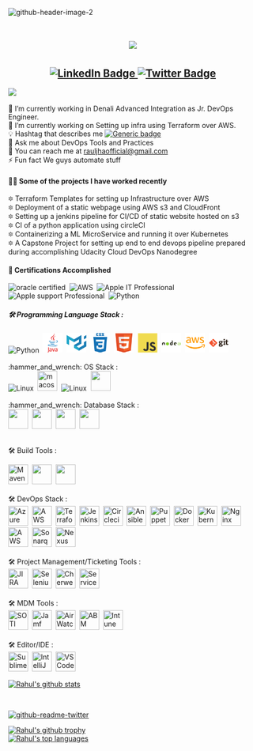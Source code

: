 ![github-header-image-2](https://user-images.githubusercontent.com/20885894/224758869-84d736f5-d657-4b50-a1bb-5695912e43b9.png)
<h1> <div id="header" align="center">
<img src="https://media.giphy.com/media/M9gbBd9nbDrOTu1Mqx/giphy.gif" width="100"/>
</div> </h1>
<h2><div id="badges" align="center">
<a href=https://www.linkedin.com/in/rauljha7>
<img src="https://img.shields.io/badge/LinkedIn-blue?style=for-the-badge&logo=linkedin&logoColor=white" alt="LinkedIn   Badge"/>
</a>
<a href=https://twitter.com/raul_jha7>
<img src="https://img.shields.io/badge/Twitter-blue?style=for-the-badge&logo=twitter&logoColor=white" alt="Twitter Badge"/>
</a>
</div></h2>

![](https://komarev.com/ghpvc/?username=jharahul1&color=green)

🏢 I’m currently working in Denali Advanced Integration as Jr. DevOps Engineer.<br>
🌱 I’m currently working on Setting up infra using Terraform over AWS.<br>
💡 Hashtag that describes me [![Generic badge](https://img.shields.io/badge/-<DevOpsWizard>-<COLOR>.svg)](https://shields.io/) <br>
💬 Ask me about DevOps Tools and Practices <br>
📩 You can reach me at rauljhaofficial@gmail.com <br>
⚡️ Fun fact We guys automate stuff <br>
#### 👨‍💻 Some of the projects I have worked recently <br>
  🔯 Terraform Templates for setting up Infrastructure over AWS <br>
  🔯 Deployment of a static webpage using AWS s3 and CloudFront <br>
  🔯 Setting up a jenkins pipeline for CI/CD of static website hosted on s3 <br>
  🔯 CI of a python application using circleCI <br>
  🔯 Containerizing a ML MicroService and running it over Kubernetes <br>
  🔯 A Capstone Project for setting up end to end devops pipeline prepared during accomplishing Udacity Cloud DevOps Nanodegree
#### 🥇 Certifications Accomplished
<div>
  <img src="https://user-images.githubusercontent.com/20885894/224777681-f897d8c3-95ff-4bb9-b54b-65bd43f01eeb.png" title="oracle certified" alt="oracle certified" width="100" height="100"/>&nbsp;
<img src="https://user-images.githubusercontent.com/20885894/224775806-f59738b9-6d36-4bfb-94fa-38849744572b.png" title="AWS Certified Solutions Architect" alt="AWS" width="100" height="100"/>&nbsp;
<img src="https://user-images.githubusercontent.com/20885894/224776030-71d00820-896a-43c3-a8f6-b1cae75b7b8c.png" title="Apple IT Professional" alt="Apple IT Professional" width="100" height="100"/>&nbsp;
<img src="https://user-images.githubusercontent.com/20885894/224776104-846d980c-c152-4b08-b9af-05d70c96cba2.png" title="Apple support Professional" alt="Apple support Professional" width="100" height="100"/>&nbsp;
<img src="https://user-images.githubusercontent.com/20885894/224776254-ff461e15-a0ec-48b6-b10d-8e0a7b6fd251.png" title="Python" alt="Python" width="100" height="100"/>&nbsp;<br>
  
##### :hammer_and_wrench: Programming Language Stack :
<div>
  <img src="https://user-images.githubusercontent.com/20885894/224785021-9dad0073-1aed-40f6-8195-cfdc12649e84.png" title="Python" alt="Python" width="40" height="40"/>&nbsp;
<img src="https://github.com/devicons/devicon/blob/master/icons/java/java-original-wordmark.svg" title="Java" alt="Java" width="40" height="40"/>&nbsp;
  <img src="https://github.com/devicons/devicon/blob/master/icons/materialui/materialui-original.svg" title="Material UI" alt="Material UI" width="40" height="40"/>&nbsp;
  <img src="https://github.com/devicons/devicon/blob/master/icons/css3/css3-plain-wordmark.svg"  title="CSS3" alt="CSS" width="40" height="40"/>&nbsp;
  <img src="https://github.com/devicons/devicon/blob/master/icons/html5/html5-original.svg" title="HTML5" alt="HTML" width="40" height="40"/>&nbsp;
  <img src="https://github.com/devicons/devicon/blob/master/icons/javascript/javascript-original.svg" title="JavaScript" alt="JavaScript" width="40" height="40"/>&nbsp;
  <img src="https://github.com/devicons/devicon/blob/master/icons/nodejs/nodejs-original-wordmark.svg" title="NodeJS" alt="NodeJS" width="40" height="40"/>&nbsp;
  <img src="https://github.com/devicons/devicon/blob/master/icons/amazonwebservices/amazonwebservices-plain-wordmark.svg" title="AWS" alt="AWS" width="40" height="40"/>&nbsp;
 <img src="https://github.com/devicons/devicon/blob/master/icons/git/git-original-wordmark.svg" title="Git" **alt="Git" width="40" height="40"/>
  </div> <br>
:hammer_and_wrench: OS Stack :
 <div>
   <img src="https://user-images.githubusercontent.com/20885894/224786408-5e8ca7d6-ed98-47fd-a8c2-f0e1764b314f.png" title="Linux" alt="Linux" width="40" height="40"/>&nbsp;
  <img src="https://user-images.githubusercontent.com/20885894/224788038-655b1371-e3a1-4969-9796-c461891472f9.jpeg" title="macos"  width="40" height="40"/>&nbsp;
   <img src="https://user-images.githubusercontent.com/20885894/224788465-011c97b4-9270-48d0-8327-59039c45eee4.png" title="Windows" alt="Linux" width="40" height="40"/>&nbsp;
   <img src="https://user-images.githubusercontent.com/20885894/224790814-9992cf45-591d-4eac-937d-bb82114bf542.png" width="40" height="40"/>&nbsp;
 </div> <br>
:hammer_and_wrench: Database Stack :
   <div>
     <img src="https://user-images.githubusercontent.com/20885894/224789491-383fcde4-b11b-4032-b51e-b36470ae5379.png" width="40" height="40"/>&nbsp; 
     <img src="https://user-images.githubusercontent.com/20885894/224791487-db2a2682-71b9-471b-8c23-92830ded5e70.png" width="40" height="40"/>&nbsp; 
     <img src="https://user-images.githubusercontent.com/20885894/224791733-46ee21c0-ad0d-4969-8974-bb2054c82676.png" width="40" height="40"/>&nbsp; 
     <img src="https://user-images.githubusercontent.com/20885894/224792189-297a07cf-64ac-43a0-87da-79198c30627d.png" width="40" height="40"/>&nbsp; <br>
     <br>
     
:hammer_and_wrench: Build Tools :
     <div>
       <img src="https://user-images.githubusercontent.com/20885894/224793572-cf71e518-ffe2-4fdb-8c6c-d55fa81ef35f.png" title="Maven" width="40" height="40"/>&nbsp;
       <img src="https://user-images.githubusercontent.com/20885894/224793906-f439fd1c-a6ca-4d34-91c4-d78a5bd47c37.png" width="40" height="40"/>&nbsp;
       <img src="https://user-images.githubusercontent.com/20885894/224794130-f1b36112-f74d-4738-9321-6d80d087c9ee.png" width="40" height="40"/>&nbsp; <br>
       <br>
:hammer_and_wrench: DevOps Stack :
       <div>
         <img src="https://user-images.githubusercontent.com/20885894/224795127-4bff98bd-ad0a-4bcb-9b42-ce0c15945421.png" title="Azure" width="40" height="40"/>&nbsp;
         <img src="https://user-images.githubusercontent.com/20885894/224794935-2a687171-303d-4167-a066-03d580c8ae71.png" title="AWS" width="40" height="40"/>&nbsp;
         <img src="https://user-images.githubusercontent.com/20885894/224795924-15796412-d8d1-4fa0-8a13-a2d225f98fe3.png" title="Terraform" width="40" height="40"/>&nbsp;
         <img src="https://user-images.githubusercontent.com/20885894/224796165-539a6a3a-c831-4209-af31-0aab31b40c47.png" title="Jenkins" width="40" height="40"/>&nbsp;
         <img src="https://user-images.githubusercontent.com/20885894/224796404-803c4064-7270-4f26-ab50-6079c22ef888.png" title="Circleci" width="40" height="40"/>&nbsp;
         <img src="https://user-images.githubusercontent.com/20885894/224796614-3305c9f6-1b0a-412b-adb2-7f0ca05c96e3.png" title="Ansible" width="40" height="40"/>&nbsp;
         <img src="https://user-images.githubusercontent.com/20885894/224796857-b64c8f26-ab9a-4ad1-a103-7ce125afd826.png" title="Puppet" width="40" height="40"/>&nbsp;
         <img src="https://user-images.githubusercontent.com/20885894/224797265-5026d67a-2f13-44fb-970f-ea0c2146d955.png" title="Docker" width="40" height="40"/>&nbsp;
         <img src="https://user-images.githubusercontent.com/20885894/224797432-fde233fe-e4e7-4c0a-985e-e14cd5206fd3.png" title="Kubernetes" width="40" height="40"/>&nbsp;
         <img src="https://user-images.githubusercontent.com/20885894/224797629-252f41fa-1b22-4f70-8475-5c395aa8bd64.jpg" title="Nginx" width="40" height="40"/>&nbsp;
         <img src="https://user-images.githubusercontent.com/20885894/224797856-9f37d29d-aae2-46eb-8be6-f716a3975ce8.png" title="AWS Cloud Formation" width="40" height="40"/>&nbsp;
         <img src="https://user-images.githubusercontent.com/20885894/224798168-82102ec5-b0e7-4bca-a0f5-89919439ef20.png" title="Sonarqube" width="40" height="40"/>&nbsp;
         <img src="https://user-images.githubusercontent.com/20885894/224798345-9b1b75c3-14c4-4600-bb38-9789a3b039e1.png" title="Nexus" width="40" height="40"/>&nbsp;<br>
         <br>
:hammer_and_wrench: Project Management/Ticketing Tools :
         <div>
           <img src="https://user-images.githubusercontent.com/20885894/224799123-df929b94-3f0f-453a-87e5-de3bfc6f805e.png" title="JIRA" width="40" height="40"/>&nbsp;
           <img src="https://user-images.githubusercontent.com/20885894/224799278-fa2e944b-f7d5-44b1-b8e1-1a634e113705.png" title="Selenium" width="40" height="40"/>&nbsp;
           <img src="https://user-images.githubusercontent.com/20885894/224799456-145e9bb3-e498-4cc9-b7a3-81f178d4c9cd.png" title="Cherwell" width="40" height="40"/>&nbsp;
           <img src="https://user-images.githubusercontent.com/20885894/224799724-77d01f23-f093-4c88-94e4-c930d1974c04.png" title="ServiceNow" width="40" height="40"/>&nbsp;<br>
           <br>
:hammer_and_wrench: MDM Tools :
           <div>
             <img src="https://user-images.githubusercontent.com/20885894/224800073-282aa9ee-8e23-44dd-8ae8-d1396d057e23.png" title="SOTI" width="40" height="40"/>&nbsp;
             <img src="https://user-images.githubusercontent.com/20885894/224800200-642fc68b-c2bd-4ae7-9f61-f324f5369722.jpg" title="Jamf Pro" width="40" height="40"/>&nbsp;
             <img src="https://user-images.githubusercontent.com/20885894/224800501-bbe0870f-92f7-478b-94d8-6bfb99765c2d.png" title="AirWatch" width="40" height="40"/>&nbsp;
             <img src="https://user-images.githubusercontent.com/20885894/224800756-3d910503-6d2d-4320-90d0-5cf4333db8db.jpg" title="ABM" width="40" height="40"/>&nbsp;
             <img src="https://user-images.githubusercontent.com/20885894/224800928-ee89bbfc-8ca0-4367-b7eb-edba25762d03.png" title="Intune" width="40" height="40"/>&nbsp;<br>
             <br>
:hammer_and_wrench: Editor/IDE :
             <div>
               <img src="https://user-images.githubusercontent.com/20885894/224801431-493e1a0e-f710-49be-8ef3-7d201147152d.jpg" title="Sublime" width="40" height="40"/>&nbsp;
               <img src="https://user-images.githubusercontent.com/20885894/224802013-45e8e2f9-bb83-47da-94aa-443f2f03f4d1.jpg" title="IntelliJ" width="40" height="40"/>&nbsp;
               <img src="https://user-images.githubusercontent.com/20885894/224802263-944fef9f-4459-4024-b9c2-9199ef6d876c.png" title="VS Code" width="40" height="40"/>&nbsp;
 
               
[![Rahul's github stats](https://github-readme-stats.vercel.app/api?username=Jharahul1&theme=blue-green)](https://github.com/anuraghazra/github-readme-stats)
               
 <br>
               
[![github-readme-twitter](https://github-readme-twitter.gazf.vercel.app/api?id=raul_jha7)](https://github.com/gazf/github-readme-twitter)
               
               
              
 [![Rahul's github trophy](https://github-profile-trophy.vercel.app/?username=Naereen&row=1)](https://github.com/ryo-ma/github-profile-trophy)
 <br>
 [![Rahul's top languages](https://github-readme-stats.vercel.app/api/top-langs/?username=Naereen&theme=blue-green)](https://github.com/anuraghazra/github-readme-stats)
             
               
